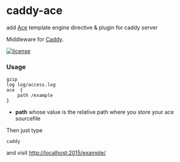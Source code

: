 # caddy-ace
add [Ace](https://github.com/yosssi/ace) template engine directive &amp; plugin for caddy server



Middleware for [Caddy](https://caddyserver.com).

[![license](http://img.shields.io/badge/license-MIT-red.svg?style=flat)](https://raw.githubusercontent.com/pschlump/Go-FTL/master/LICENSE)


### Usage

```
gzip
log log/access.log
ace  {
    path /example
}
```
* **path** whose value is the relative path where you store your ace sourcefile 


Then just type 
```
caddy 
```
and visit [http://localhost:2015/example/](http://localhost:2015/example/)